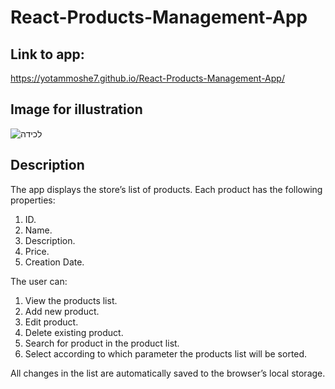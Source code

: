 # React-Products-Management-App

## Link to app:
https://yotammoshe7.github.io/React-Products-Management-App/

## Image for illustration
![‏‏לכידה](https://user-images.githubusercontent.com/57434735/118008387-ac586b80-b355-11eb-83e8-335888294ea1.PNG)

## Description
The app displays the store’s list of products. 
Each product has the following properties:
1.	ID.
2.	Name.
3.	Description.
4.	Price.
5.	Creation Date.

The user can:
1. View the products list.
2. Add new product.
3. Edit product.
4. Delete existing product.
5. Search for product in the product list.
6. Select according to which parameter the products list will be sorted.

All changes in the list are automatically saved to the browser’s local storage.

